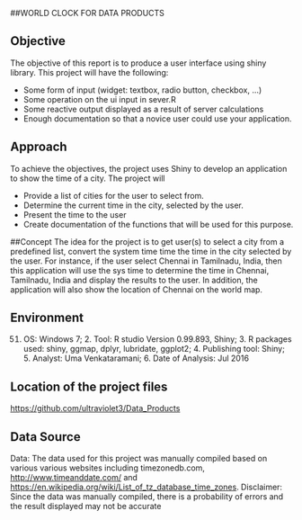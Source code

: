 ##WORLD CLOCK FOR DATA PRODUCTS

## Objective
The objective of this report is to produce a user interface using shiny library. This project will have the following:
- Some form of input (widget: textbox, radio button, checkbox, ...)
- Some operation on the ui input in sever.R
- Some reactive output displayed as a result of server calculations
- Enough documentation so that a novice user could use your application.

## Approach
To achieve the objectives, the project uses Shiny to develop an application to show the time of a city. The project will
- Provide a list of cities for the user to select from.
- Determine the current time in the city, selected by the user.
- Present the time to the user
- Create documentation of the functions that will be used for this purpose.

##Concept
The idea for the project is to get user(s) to select a city from a predefined list, convert the system time time the time in the city selected by the user. For instance, if the user select Chennai in Tamilnadu, India, then this application will use the sys time to determine the time in Chennai, Tamilnadu, India and display the results to the user. In addition, the application will also show the location of Chennai on the world map.

## Environment
51. OS: Windows 7; 2. Tool: R studio Version  0.99.893, Shiny; 3. R packages used: shiny, ggmap, dplyr, lubridate, ggplot2; 4. Publishing tool: Shiny; 5. Analyst: Uma Venkataramani; 6. Date of Analysis: Jul 2016

## Location of the project files
https://github.com/ultraviolet3/Data_Products

## Data Source
Data: The data used for this project was manually compiled based on various various websites including timezonedb.com, http://www.timeanddate.com/ and https://en.wikipedia.org/wiki/List_of_tz_database_time_zones. 
Disclaimer: Since the data was manually compiled, there is a probability of errors and the result displayed may not be accurate
